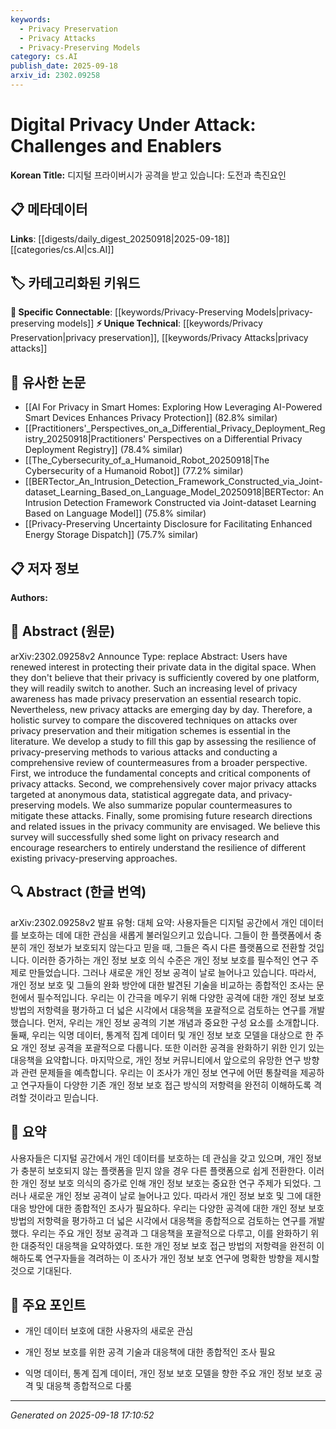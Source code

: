 ```yaml
---
keywords:
  - Privacy Preservation
  - Privacy Attacks
  - Privacy-Preserving Models
category: cs.AI
publish_date: 2025-09-18
arxiv_id: 2302.09258
---
```


<!-- KEYWORD_LINKING_METADATA:
{
  "processed_timestamp": "2025-09-22 22:32:45.212951",
  "vocabulary_version": "1.0",
  "selected_keywords": [
    "Privacy Preservation",
    "Privacy Attacks",
    "Privacy-Preserving Models"
  ],
  "rejected_keywords": [
    "Anonymous Data"
  ],
  "similarity_scores": {
    "Privacy Preservation": 0.85,
    "Privacy Attacks": 0.82,
    "Privacy-Preserving Models": 0.8
  },
  "extraction_method": "AI_prompt_based",
  "budget_applied": true
}
-->


# Digital Privacy Under Attack: Challenges and Enablers

**Korean Title:** 디지털 프라이버시가 공격을 받고 있습니다: 도전과 촉진요인

## 📋 메타데이터

**Links**: [[digests/daily_digest_20250918|2025-09-18]]   [[categories/cs.AI|cs.AI]]

## 🏷️ 카테고리화된 키워드
**🔗 Specific Connectable**: [[keywords/Privacy-Preserving Models|privacy-preserving models]]
**⚡ Unique Technical**: [[keywords/Privacy Preservation|privacy preservation]], [[keywords/Privacy Attacks|privacy attacks]]

## 🔗 유사한 논문
- [[AI For Privacy in Smart Homes: Exploring How Leveraging AI-Powered Smart Devices Enhances Privacy Protection]] (82.8% similar)
- [[Practitioners'_Perspectives_on_a_Differential_Privacy_Deployment_Registry_20250918|Practitioners' Perspectives on a Differential Privacy Deployment Registry]] (78.4% similar)
- [[The_Cybersecurity_of_a_Humanoid_Robot_20250918|The Cybersecurity of a Humanoid Robot]] (77.2% similar)
- [[BERTector_An_Intrusion_Detection_Framework_Constructed_via_Joint-dataset_Learning_Based_on_Language_Model_20250918|BERTector: An Intrusion Detection Framework Constructed via Joint-dataset Learning Based on Language Model]] (75.8% similar)
- [[Privacy-Preserving Uncertainty Disclosure for Facilitating Enhanced Energy Storage Dispatch]] (75.7% similar)

## 📋 저자 정보

**Authors:** 

## 📄 Abstract (원문)

arXiv:2302.09258v2 Announce Type: replace 
Abstract: Users have renewed interest in protecting their private data in the digital space. When they don't believe that their privacy is sufficiently covered by one platform, they will readily switch to another. Such an increasing level of privacy awareness has made privacy preservation an essential research topic. Nevertheless, new privacy attacks are emerging day by day. Therefore, a holistic survey to compare the discovered techniques on attacks over privacy preservation and their mitigation schemes is essential in the literature. We develop a study to fill this gap by assessing the resilience of privacy-preserving methods to various attacks and conducting a comprehensive review of countermeasures from a broader perspective. First, we introduce the fundamental concepts and critical components of privacy attacks. Second, we comprehensively cover major privacy attacks targeted at anonymous data, statistical aggregate data, and privacy-preserving models. We also summarize popular countermeasures to mitigate these attacks. Finally, some promising future research directions and related issues in the privacy community are envisaged. We believe this survey will successfully shed some light on privacy research and encourage researchers to entirely understand the resilience of different existing privacy-preserving approaches.

## 🔍 Abstract (한글 번역)

arXiv:2302.09258v2 발표 유형: 대체
요약: 사용자들은 디지털 공간에서 개인 데이터를 보호하는 데에 대한 관심을 새롭게 불러일으키고 있습니다. 그들이 한 플랫폼에서 충분히 개인 정보가 보호되지 않는다고 믿을 때, 그들은 즉시 다른 플랫폼으로 전환할 것입니다. 이러한 증가하는 개인 정보 보호 의식 수준은 개인 정보 보호를 필수적인 연구 주제로 만들었습니다. 그러나 새로운 개인 정보 공격이 날로 늘어나고 있습니다. 따라서, 개인 정보 보호 및 그들의 완화 방안에 대한 발견된 기술을 비교하는 종합적인 조사는 문헌에서 필수적입니다. 우리는 이 간극을 메우기 위해 다양한 공격에 대한 개인 정보 보호 방법의 저항력을 평가하고 더 넓은 시각에서 대응책을 포괄적으로 검토하는 연구를 개발했습니다. 먼저, 우리는 개인 정보 공격의 기본 개념과 중요한 구성 요소를 소개합니다. 둘째, 우리는 익명 데이터, 통계적 집계 데이터 및 개인 정보 보호 모델을 대상으로 한 주요 개인 정보 공격을 포괄적으로 다룹니다. 또한 이러한 공격을 완화하기 위한 인기 있는 대응책을 요약합니다. 마지막으로, 개인 정보 커뮤니티에서 앞으로의 유망한 연구 방향과 관련 문제들을 예측합니다. 우리는 이 조사가 개인 정보 연구에 어떤 통찰력을 제공하고 연구자들이 다양한 기존 개인 정보 보호 접근 방식의 저항력을 완전히 이해하도록 격려할 것이라고 믿습니다.

## 📝 요약

사용자들은 디지털 공간에서 개인 데이터를 보호하는 데 관심을 갖고 있으며, 개인 정보가 충분히 보호되지 않는 플랫폼을 믿지 않을 경우 다른 플랫폼으로 쉽게 전환한다. 이러한 개인 정보 보호 의식의 증가로 인해 개인 정보 보호는 중요한 연구 주제가 되었다. 그러나 새로운 개인 정보 공격이 날로 늘어나고 있다. 따라서 개인 정보 보호 및 그에 대한 대응 방안에 대한 종합적인 조사가 필요하다. 우리는 다양한 공격에 대한 개인 정보 보호 방법의 저항력을 평가하고 더 넓은 시각에서 대응책을 종합적으로 검토하는 연구를 개발했다. 우리는 주요 개인 정보 공격과 그 대응책을 포괄적으로 다루고, 이를 완화하기 위한 대중적인 대응책을 요약하였다. 또한 개인 정보 보호 접근 방법의 저항력을 완전히 이해하도록 연구자들을 격려하는 이 조사가 개인 정보 보호 연구에 명확한 방향을 제시할 것으로 기대된다.

## 🎯 주요 포인트

- 개인 데이터 보호에 대한 사용자의 새로운 관심

- 개인 정보 보호를 위한 공격 기술과 대응책에 대한 종합적인 조사 필요

- 익명 데이터, 통계 집계 데이터, 개인 정보 보호 모델을 향한 주요 개인 정보 보호 공격 및 대응책 종합적으로 다룸

---

*Generated on 2025-09-18 17:10:52*